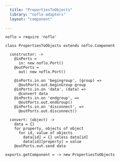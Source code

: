 ```yaml
---
  title: "PropertiesToObjects"
  library: "noflo-adapters"
  layout: "component"

---
```


    noflo = require 'noflo'
    
    class PropertiesToObjects extends noflo.Component
    
      constructor: ->
        @inPorts =
          in: new noflo.Port()
        @outPorts =
          out: new noflo.Port()
    
        @inPorts.in.on 'begingroup', (group) =>
          @outPorts.out.beginGroup group
        @inPorts.in.on 'data', (data) =>
          @convert data
        @inPorts.in.on 'endgroup', =>
          @outPorts.out.endGroup()
        @inPorts.in.on 'disconnect', =>
          @outPorts.out.disconnect()
    
      convert: (object) ->
        data = {}
        for property, objects of object
          for id, value of objects
            data[id] = {} unless data[id]
            data[id][property] = value
        @outPorts.out.send data
    
    exports.getComponent = -> new PropertiesToObjects
    

